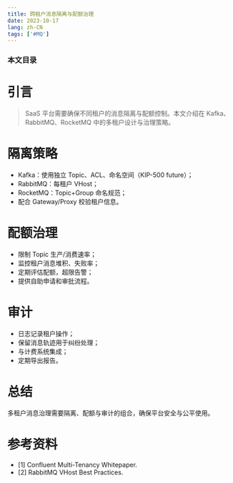 ```yaml
---
title: 跨租户消息隔离与配额治理
date: 2023-10-17
lang: zh-CN
tags: ['#MQ']
---
```


### 本文目录
<!-- toc -->

# 引言
> SaaS 平台需要确保不同租户的消息隔离与配额控制。本文介绍在 Kafka、RabbitMQ、RocketMQ 中的多租户设计与治理策略。

# 隔离策略
- Kafka：使用独立 Topic、ACL、命名空间（KIP-500 future）；
- RabbitMQ：每租户 VHost；
- RocketMQ：Topic+Group 命名规范；
- 配合 Gateway/Proxy 校验租户信息。

# 配额治理
- 限制 Topic 生产/消费速率；
- 监控租户消息堆积、失败率；
- 定期评估配额，超限告警；
- 提供自助申请和审批流程。

# 审计
- 日志记录租户操作；
- 保留消息轨迹用于纠纷处理；
- 与计费系统集成；
- 定期导出报告。

# 总结
多租户消息治理需要隔离、配额与审计的组合，确保平台安全与公平使用。

# 参考资料
- [1] Confluent Multi-Tenancy Whitepaper.
- [2] RabbitMQ VHost Best Practices.
